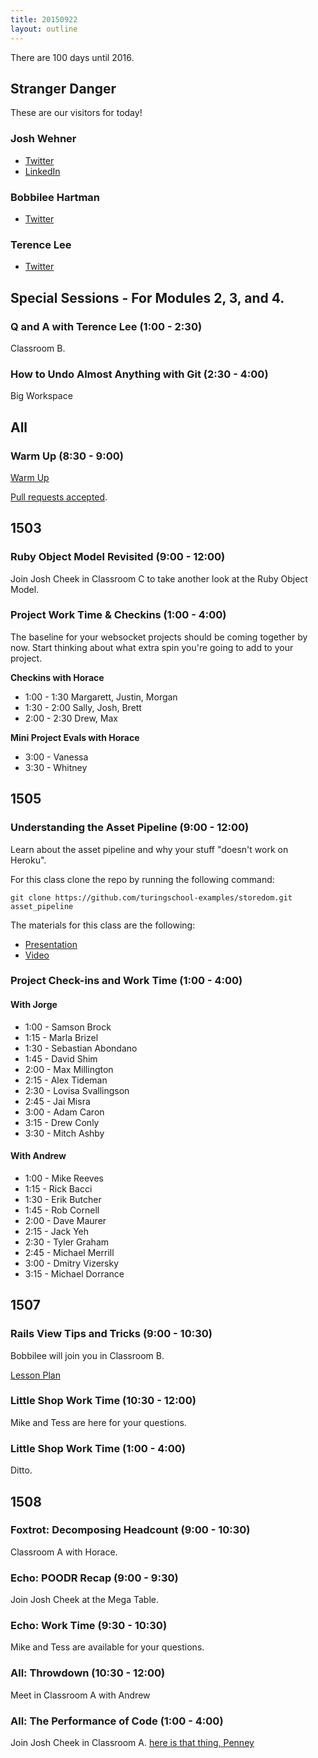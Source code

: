 ```yaml
---
title: 20150922
layout: outline
---
```


There are 100 days until 2016.

## Stranger Danger

These are our visitors for today!

### Josh Wehner

* [Twitter](https://twitter.com/jaw6)
* [LinkedIn](https://www.linkedin.com/in/joshuawehner)

### Bobbilee Hartman

* [Twitter](https://twitter.com/bobbilee19)

### Terence Lee

* [Twitter](https://twitter.com/hone02)


## Special Sessions - For Modules 2, 3, and 4.

### Q and A with Terence Lee (1:00 - 2:30)

Classroom B.

### How to Undo Almost Anything with Git (2:30 - 4:00)

Big Workspace


## All

### Warm Up (8:30 - 9:00)

[Warm Up](https://thewarmup.herokuapp.com)

[Pull requests accepted](https://github.com/mikedao/the-warm-up).

## 1503

### Ruby Object Model Revisited (9:00 - 12:00)

Join Josh Cheek in Classroom C to take another look
at the Ruby Object Model.

### Project Work Time & Checkins (1:00 - 4:00)

The baseline for your websocket projects should be coming together
by now. Start thinking about what extra spin you're
going to add to your project.

__Checkins with Horace__

* 1:00 - 1:30 Margarett, Justin, Morgan
* 1:30 - 2:00 Sally, Josh, Brett
* 2:00 - 2:30 Drew, Max

__Mini Project Evals with Horace__

* 3:00 - Vanessa
* 3:30 - Whitney

## 1505

### Understanding the Asset Pipeline (9:00 - 12:00)

Learn about the asset pipeline and why your stuff "doesn't work on Heroku".

For this class clone the repo by running the following command:

```
git clone https://github.com/turingschool-examples/storedom.git asset_pipeline
```

The materials for this class are the following:

* [Presentation](https://www.dropbox.com/s/y0suqkr9skyp8om/Turing%20-%20Understanding%20the%20Asset%20Pipeline.key?dl=0)
* [Video](https://vimeo.com/140093988)

### Project Check-ins and Work Time (1:00 - 4:00)

#### With Jorge

* 1:00 - Samson Brock
* 1:15 - Marla Brizel
* 1:30 - Sebastian Abondano
* 1:45 - David Shim
* 2:00 - Max Millington
* 2:15 - Alex Tideman
* 2:30 - Lovisa Svallingson
* 2:45 - Jai Misra
* 3:00 - Adam Caron
* 3:15 - Drew Conly
* 3:30 - Mitch Ashby

#### With Andrew

* 1:00 - Mike Reeves
* 1:15 - Rick Bacci
* 1:30 - Erik Butcher
* 1:45 - Rob Cornell
* 2:00 - Dave Maurer
* 2:15 - Jack Yeh
* 2:30 - Tyler Graham
* 2:45 - Michael Merrill
* 3:00 - Dmitry Vizersky
* 3:15 - Michael Dorrance

## 1507

### Rails View Tips and Tricks (9:00 - 10:30)

Bobbilee will join you in Classroom B.

[Lesson Plan](https://github.com/turingschool/lesson_plans/blob/master/ruby_02-web_applications_with_ruby/rails_views_tips_and_techniques.markdown)

### Little Shop Work Time (10:30 - 12:00)

Mike and Tess are here for your questions.

### Little Shop Work Time (1:00 - 4:00)

Ditto.


## 1508

### Foxtrot: Decomposing Headcount (9:00 - 10:30)

Classroom A with Horace.

### Echo: POODR Recap (9:00 - 9:30)

Join Josh Cheek at the Mega Table.

### Echo: Work Time (9:30 - 10:30)

Mike and Tess are available for your questions.

### All: Throwdown (10:30 - 12:00)

Meet in Classroom A with Andrew

### All: The Performance of Code (1:00 - 4:00)

Join Josh Cheek in Classroom A.
[here is that thing, Penney](https://gist.github.com/JoshCheek/e4afb1d9e1c2fc72603b)

